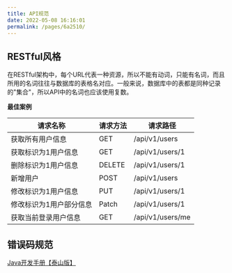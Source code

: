 ```yaml
---
title: API规范
date: 2022-05-08 16:16:01
permalink: /pages/6a2510/
---
```


## RESTful风格

在RESTful架构中，每个URL代表一种资源，所以不能有动词，只能有名词，而且所用的名词往往与数据库的表格名对应。一般来说，数据库中的表都是同种记录的"集合"，所以API中的名词也应该使用复数。

**最佳案例**


|请求名称|请求方法|请求路径|
|----|----|----|
|获取所有用户信息|GET|/api/v1/users|
|获取标识为1用户信息|GET|/api/v1/users/1|
|删除标识为1用户信息|DELETE|/api/v1/users/1|
|新增用户|POST|/api/v1/users|
|修改标识为1用户信息|PUT|/api/v1/users/1|
|修改标识为1用户部分信息|Patch|/api/v1/users/1 |
|获取当前登录用户信息|GET|/api/v1/users/me|

## 错误码规范

[Java开发手册【泰山版】](https://developer.aliyun.com/topic/java2020?utm_content=g_1000113416)